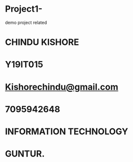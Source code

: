 # Project1-
demo project related

# CHINDU KISHORE
# Y19IT015
# Kishorechindu@gmail.com
# 7095942648
# INFORMATION TECHNOLOGY
# GUNTUR.
